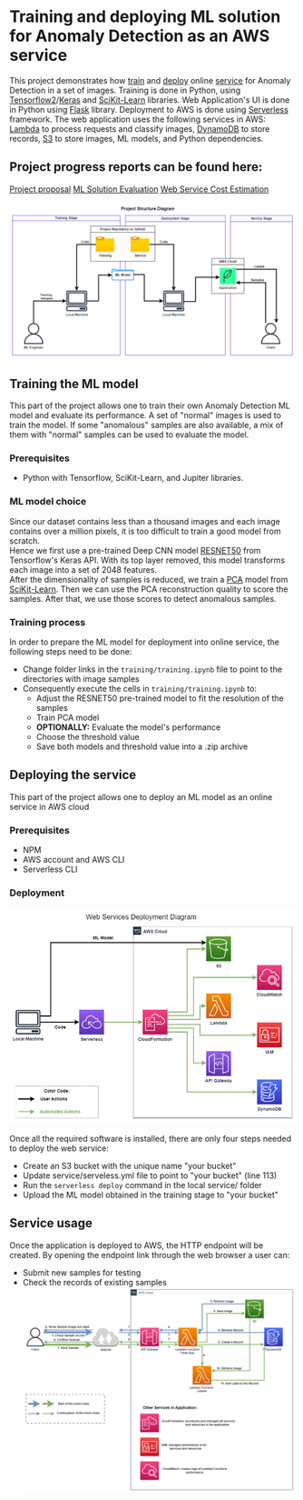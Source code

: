 # Training and deploying ML solution for Anomaly Detection as an AWS service

This project demonstrates how [train](#training-the-ml-model) and [deploy](#deploying-the-service)
online [service](#service-usage) for Anomaly Detection in a set of images. Training is done in Python,
using [Tensorflow2](https://www.tensorflow.org)/[Keras](https:/keras.io) and
[SciKit-Learn](https://scikit-learn.org/) libraries. Web Application's UI is done in Python using
[Flask](https://flask.palletsprojects.com/en/2.3.x/) library. Deployment to AWS is done using
[Serverless](https://www.serverless.com) framework. The web application uses the following services
in AWS: [Lambda](https://aws.amazon.com/lambda/) to process requests and classify images, 
[DynamoDB](https://aws.amazon.com/dynamodb/) to store records, [S3](https://aws.amazon.com/s3/)
to store images, ML models, and Python dependencies.

## Project progress reports can be found here:

[Project proposal](https://docs.google.com/presentation/d/1KFACGvk-Gpo10dYE4GpWe6kkxic5LzLWMCPWtHpKyoc/edit?usp=sharing)
[ML Solution Evaluation](https://docs.google.com/presentation/d/1bvvKEdYSLog70McFPxzftDJqNkvEMcyZNpF4FunmpYI/edit?usp=sharing)
[Web Service Cost Estimation](https://docs.google.com/presentation/d/1WcTzI2QLuQVW55rnOraGqpc4zi-f5F3OZinETu9tA2A/edit?usp=sharing)

![alt text](https://github.com/IPanfilov/Anomaly-Detection-App/blob/assets/assets/Project%20Structure%20Diagram.drawio.png)

## Training the ML model
This part of the project allows one to train their own Anomaly Detection ML model and evaluate
its performance. A set of "normal" images is used to train the model. If some "anomalous"
samples are also available, a mix of them with "normal" samples can be used to evaluate the model.

### Prerequisites
- Python with Tensorflow, SciKit-Learn, and Jupiter libraries.

### ML model choice
Since our dataset contains less than a thousand images and each image contains over a million pixels, 
it is too difficult to train a good model from scratch.\
Hence we first use a pre-trained Deep CNN model
[RESNET50](https://www.tensorflow.org/api_docs/python/tf/keras/applications/resnet50/ResNet50) from
Tensorflow's Keras API. With its top layer removed, this model transforms each image into a set of
2048 features.\
After the dimensionality of samples is reduced, we train a
[PCA](https://scikit-learn.org/stable/modules/generated/sklearn.decomposition.PCA.html) model from
[SciKit-Learn](https://scikit-learn.org/). Then we can use the PCA reconstruction quality to score
the samples. After that, we use those scores to detect anomalous samples.

### Training process
In order to prepare the ML model for deployment into online service, the following steps need to be done:
- Change folder links in the `training/training.ipynb` file to point to the directories with image samples
- Consequently execute the cells in `training/training.ipynb` to:
    - Adjust the RESNET50 pre-trained model to fit the resolution of the samples
    - Train PCA model
    - **OPTIONALLY:** Evaluate the model's performance
    - Choose the threshold value
    - Save both models and threshold value into a .zip archive


## Deploying the service
This part of the project allows one to deploy an ML model as an online service in AWS cloud

### Prerequisites
- NPM
- AWS account and AWS CLI
- Serverless CLI

### Deployment
![alt text](https://github.com/IPanfilov/Anomaly-Detection-App/blob/assets/assets/aws_deployment.drawio.png)

Once all the required software is installed, there are only four steps needed to deploy the web service:
- Create an S3 bucket with the unique name "your bucket"
- Update service/serveless.yml file to point to "your bucket" (line 113)
- Run the `serverless deploy` command in the local service/ folder
- Upload the ML model obtained in the training stage to "your bucket"



## Service usage
Once the application is deployed to AWS, the HTTP endpoint will be created.
By opening the endpoint link through the web browser a user can:
- Submit new samples for testing
- Check the records of existing samples
![alt text](https://github.com/IPanfilov/Anomaly-Detection-App/blob/assets/assets/Application.drawio.png)

